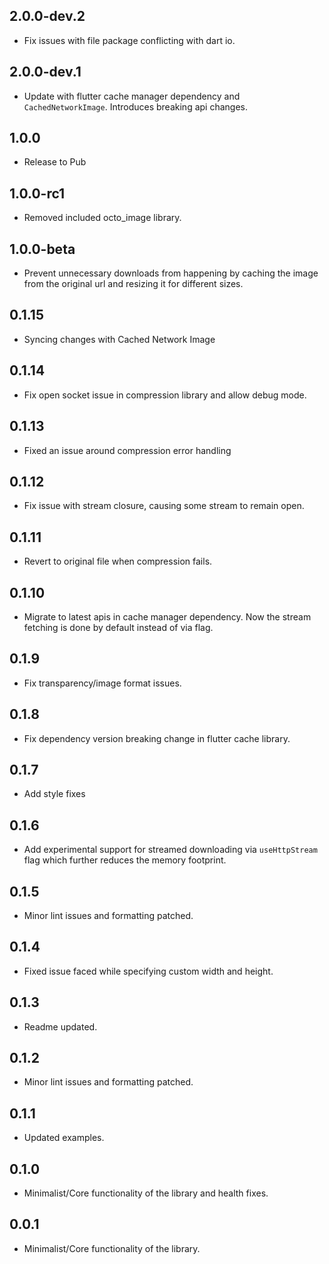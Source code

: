 ## 2.0.0-dev.2

* Fix issues with file package conflicting with dart io.

## 2.0.0-dev.1

* Update with flutter cache manager dependency and `CachedNetworkImage`. Introduces breaking api changes.

## 1.0.0

* Release to Pub

## 1.0.0-rc1

* Removed included octo_image library.

## 1.0.0-beta

* Prevent unnecessary downloads from happening by caching the image from the original url and resizing it for different sizes.

## 0.1.15

* Syncing changes with Cached Network Image

## 0.1.14

* Fix open socket issue in compression library and allow debug mode.

## 0.1.13

* Fixed an issue around compression error handling

## 0.1.12

* Fix issue with stream closure, causing some stream to remain open.

## 0.1.11

* Revert to original file when compression fails.

## 0.1.10

* Migrate to latest apis in cache manager dependency. Now the stream fetching is done by default instead of via flag.

## 0.1.9

* Fix transparency/image format issues.

## 0.1.8

* Fix dependency version breaking change in flutter cache library.


## 0.1.7


* Add style fixes

## 0.1.6

* Add experimental support for streamed downloading via `useHttpStream` flag which further
reduces the memory footprint.

## 0.1.5

* Minor lint issues and formatting patched.

## 0.1.4
* Fixed issue faced while specifying custom width and height.

## 0.1.3
* Readme updated.

## 0.1.2

* Minor lint issues and formatting patched.

## 0.1.1

* Updated examples.

## 0.1.0

* Minimalist/Core functionality of the library and health fixes.

## 0.0.1

* Minimalist/Core functionality of the library.
